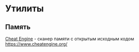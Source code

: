 # Утилиты

## Память

[Cheat Engine](https://en.wikipedia.org/wiki/Cheat_Engine) - сканер памяти с открытым исходным кодом https://www.cheatengine.org/  
